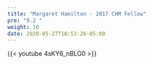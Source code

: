 ```yaml
---
title: "Margaret Hamilton - 2017 CHM Fellow"
pre: "9.2 "
weight: 10
date: 2020-05-27T10:53:26-05:00
---
```


{{< youtube 4sKY6_nBLG0 >}}



